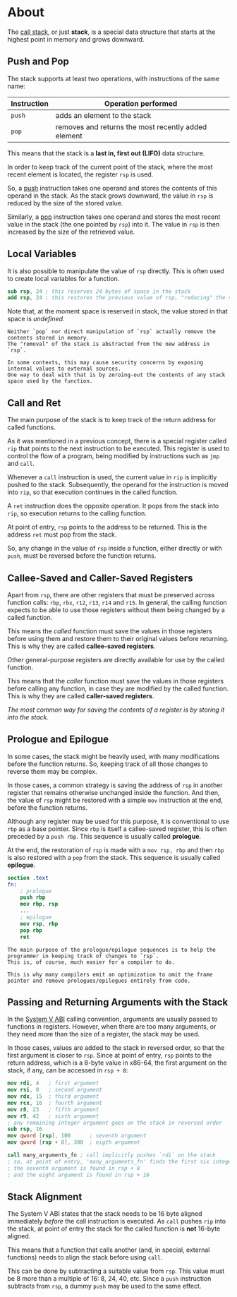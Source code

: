 # About

The [call stack][stack], or just **stack**, is a special data structure that starts at the highest point in memory and grows downward.

## Push and Pop

The stack supports at least two operations, with instructions of the same name:

| Instruction | Operation performed                                 |
|-------------|-----------------------------------------------------|
| `push`      | adds an element to the stack                        |
| `pop`       | removes and returns the most recently added element |

This means that the stack is a **last in, first out (LIFO)** data structure.

In order to keep track of the current point of the stack, where the most recent element is located, the register `rsp` is used.

So, a [push][push] instruction takes one operand and stores the contents of this operand in the stack.
As the stack grows downward, the value in `rsp` is reduced by the size of the stored value.

Similarly, a [pop][pop] instruction takes one operand and stores the most recent value in the stack (the one pointed by `rsp`) into it.
The value in `rsp` is then increased by the size of the retrieved value.

## Local Variables

It is also possible to manipulate the value of `rsp` directly.
This is often used to create local variables for a function.

```nasm
sub rsp, 24 ; this reserves 24 bytes of space in the stack
add rsp, 24 ; this restores the previous value of rsp, "reducing" the stack by 24 bytes
```

Note that, at the moment space is reserved in stack, the value stored in that space is _undefined_.

~~~~exercism/note
Neither `pop` nor direct manipulation of `rsp` actually remove the contents stored in memory.
The "removal" of the stack is abstracted from the new address in `rsp`.

In some contexts, this may cause security concerns by exposing internal values to external sources.
One way to deal with that is by zeroing-out the contents of any stack space used by the function.
~~~~

## Call and Ret

The main purpose of the stack is to keep track of the return address for called functions.

As it was mentioned in a previous concept, there is a special register called `rip` that points to the next instruction to be executed.
This register is used to control the flow of a program, being modified by instructions such as `jmp` and `call`.

Whenever a `call` instruction is used, the current value in `rip` is implicitly pushed to the stack.
Subsequently, the operand for the instruction is moved into `rip`, so that execution continues in the called function.

A `ret` instruction does the opposite operation.
It pops from the stack into `rip`, so execution returns to the calling function.

At point of entry, `rsp` points to the address to be returned.
This is the address `ret` must pop from the stack.

So, any change in the value of `rsp` inside a function, either directly or with `push`, must be reversed before the function returns.

## Callee-Saved and Caller-Saved Registers

Apart from `rsp`, there are other registers that must be preserved across function calls: `rbp`, `rbx`, `r12`, `r13`, `r14` and `r15`.
In general, the calling function expects to be able to use those registers without them being changed by a called function.

This means the _called_ function must save the values in those registers before using them and restore them to their original values before returning.
This is why they are called **callee-saved registers**.

Other general-purpose registers are directly available for use by the called function.

This means that the _caller_ function must save the values in those registers before calling any function, in case they are modified by the called function.
This is why they are called **caller-saved registers**.

_The most common way for saving the contents of a register is by storing it into the stack._

## Prologue and Epilogue

In some cases, the stack might be heavily used, with many modifications before the function returns.
So, keeping track of all those changes to reverse them may be complex.

In those cases, a common strategy is saving the address of `rsp` in another register that remains otherwise unchanged inside the function.
And then, the value of `rsp` might be restored with a simple `mov` instruction at the end, before the function returns.

Although any register may be used for this purpose, it is conventional to use `rbp` as a base pointer.
Since `rbp` is itself a callee-saved register, this is often preceded by a `push rbp`.
This sequence is usually called **prologue**.

At the end, the restoration of `rsp` is made with a `mov rsp, rbp` and then `rbp` is also restored with a `pop` from the stack.
This sequence is usually called **epilogue**.

```nasm
section .text
fn:
    ; prologue
    push rbp
    mov rbp, rsp
    ...
    ; epilogue
    mov rsp, rbp
    pop rbp
    ret
```

~~~~exercism/note
The main purpose of the prologue/epilogue sequences is to help the programmer in keeping track of changes to `rsp`.
This is, of course, much easier for a compiler to do.

This is why many compilers emit an optimization to omit the frame pointer and remove prologues/epilogues entirely from code.
~~~~

## Passing and Returning Arguments with the Stack

In the [System V ABI][SystemV] calling convention, arguments are usually passed to functions in registers.
However, when there are too many arguments, or they need more than the size of a register, the stack may be used.

In those cases, values are added to the stack in reversed order, so that the first argument is closer to `rsp`.
Since at point of entry, `rsp` points to the return address, which is a 8-byte value in x86-64, the first argument on the stack, if any, can be accessed in `rsp + 8`:

```nasm
mov rdi, 4   ; first argument
mov rsi, 8   ; second argument
mov rdx, 15  ; third argument
mov rcx, 16  ; fourth argument
mov r8, 23   ; fifth argument
mov r9, 42   ; sixth argument
; any remaining integer argument goes on the stack in reversed order
sub rsp, 16
mov qword [rsp], 100      ; seventh argument
mov qword [rsp + 8], 300  ; eigth argument

call many_arguments_fn ; call implicitly pushes `rdi` on the stack
; so, at point of entry, 'many_arguments_fn' finds the first six integer arguments in the usual registers
; the seventh argument is found in rsp + 8
; and the eight argument is found in rsp + 16
```

## Stack Alignment

The System V ABI states that the stack needs to be 16 byte aligned immediately _before_ the call instruction is executed.
As `call` pushes `rip` into the stack, at point of entry the stack for the called function is **not** 16-byte aligned.

This means that a function that calls another (and, in special, external functions) needs to align the stack before using `call`.

This can be done by subtracting a suitable value from `rsp`.
This value must be 8 more than a multiple of 16: 8, 24, 40, etc.
Since a `push` instruction subtracts from `rsp`, a dummy `push` may be used to the same effect.

[stack]: https://en.wikipedia.org/wiki/Call_stack
[push]: https://www.felixcloutier.com/x86/push
[pop]: https://www.felixcloutier.com/x86/pop
[SystemV]: https://www.uclibc.org/docs/psABI-x86_64.pdf
